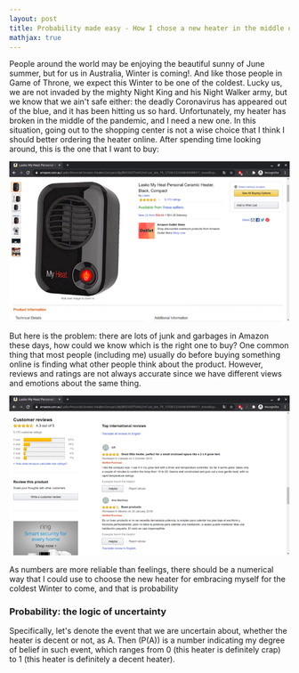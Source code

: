 ```yaml
---
layout: post
title: Probability made easy - How I chose a new heater in the middle of the pandemic
mathjax: true
---
```


People around the world may be enjoying the beautiful sunny of June summer, but for us in Australia, Winter is coming!. And like those people in Game of Throne, we expect this Winter to be one of the coldest. Lucky us, we are not invaded by the mighty Night King and his Night Walker army, but we know that we ain't safe either: the deadly Coronavirus has appeared out of the blue, and it has been hitting us so hard. Unfortunately, my heater has broken in the middle of the pandemic, and I need a new one. In this situation, going out to the shopping center is not a wise choice that I think I should better ordering the heater online. After spending time looking around, this is the one that I want to buy:

![Image heater](/images/2020-07-17-probability-heater/heater.png)

But here is the problem: there are lots of junk and garbages in Amazon these days, how could we know which is the right one to buy? One common thing that most people (including me) usually do before buying something online is finding what other people think about the product. However, reviews and ratings are not always accurate since we have different views and emotions about the same thing.

![Amazon comments](/images/2020-07-17-probability-heater/amazon.png)

As numbers are more reliable than feelings, there should be a numerical way that I could use to choose the new heater for embracing myself for the coldest Winter to come, and that is probability

### Probability: the logic of uncertainty

Specifically, let's denote the event that we are uncertain about, whether the heater is decent or not, as A. Then \(P(A)\) is a number indicating my degree of belief in such event, which ranges from 0 (this heater is definitely crap) to 1 (this heater is definitely a decent heater).

